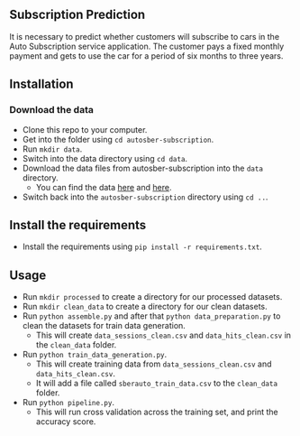 ## Subscription Prediction
It is necessary to predict whether customers will subscribe to cars in the Auto Subscription service application.
The customer pays a fixed monthly payment and gets to use the car for a period of six months to three years.

## Installation
### Download the data
- Clone this repo to your computer.
- Get into the folder using `cd autosber-subscription`.
- Run `mkdir data`.
- Switch into the data directory using `cd data`.
- Download the data files from autosber-subscription into the `data` directory.
  - You can find the data [here](https://drive.google.com/file/d/1iW0GBTox3BMdn_kRiH88LIIj_OCp-3zI/view?usp=drive_link) and [here](https://drive.google.com/file/d/1YK_SOKFXhLaWdgdQglLxEoAsOMCA7M4x/view?usp=drive_link).
- Switch back into the `autosber-subscription` directory using `cd ..`.
## Install the requirements
- Install the requirements using `pip install -r requirements.txt`.
## Usage
- Run `mkdir processed` to create a directory for our processed datasets.
- Run `mkdir clean_data` to create a directory for our clean datasets.
- Run `python assemble.py` and after that `python data_preparation.py` to clean the datasets for train data generation.
  - This will create `data_sessions_clean.csv` and `data_hits_clean.csv` in the `clean_data` folder. 
- Run `python train_data_generation.py`.
  - This will create training data from `data_sessions_clean.csv` and `data_hits_clean.csv`.
  - It will add a file called `sberauto_train_data.csv` to the `clean_data` folder.
- Run `python pipeline.py`.
  - This will run cross validation across the training set, and print the accuracy score.
